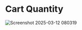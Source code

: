 # Cart Quantity

![Screenshot 2025-03-12 080319](https://github.com/user-attachments/assets/7eedb855-6c4b-4101-9e39-fd19ce0d7cc2)
